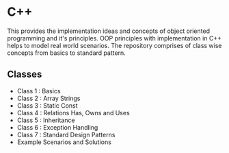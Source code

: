 # C++
This provides the implementation ideas and concepts of object oriented programming and it's principles. OOP principles with implementation in C++ helps to model real world scenarios.
The repository comprises of class wise concepts from basics to standard pattern.

## Classes 
- Class 1 : Basics
- Class 2 : Array Strings
- Class 3 : Static Const
- Class 4 : Relations Has, Owns and Uses
- Class 5 : Inheritance
- Class 6 : Exception Handling
- Class 7 : Standard Design Patterns
- Example Scenarios and Solutions
